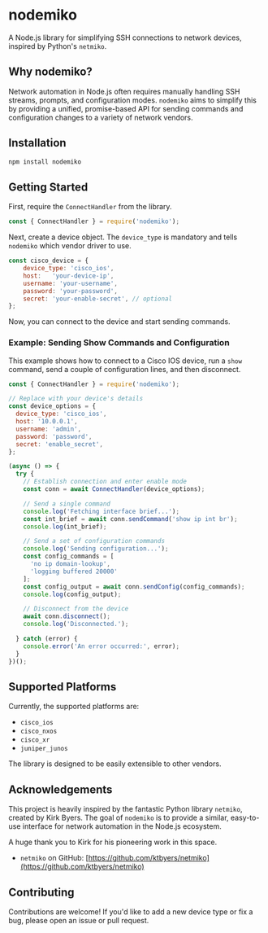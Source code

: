 # nodemiko

A Node.js library for simplifying SSH connections to network devices, inspired by Python's `netmiko`.

## Why nodemiko?

Network automation in Node.js often requires manually handling SSH streams, prompts, and configuration modes. `nodemiko` aims to simplify this by providing a unified, promise-based API for sending commands and configuration changes to a variety of network vendors.

## Installation

```bash
npm install nodemiko
```

## Getting Started

First, require the `ConnectHandler` from the library.

```js
const { ConnectHandler } = require('nodemiko');
```

Next, create a device object. The `device_type` is mandatory and tells `nodemiko` which vendor driver to use.

```js
const cisco_device = {
    device_type: 'cisco_ios',
    host:   'your-device-ip',
    username: 'your-username',
    password: 'your-password',
    secret: 'your-enable-secret', // optional
};
```

Now, you can connect to the device and start sending commands.

### Example: Sending Show Commands and Configuration

This example shows how to connect to a Cisco IOS device, run a `show` command, send a couple of configuration lines, and then disconnect.

```js
const { ConnectHandler } = require('nodemiko');

// Replace with your device's details
const device_options = {
  device_type: 'cisco_ios',
  host: '10.0.0.1',
  username: 'admin',
  password: 'password',
  secret: 'enable_secret',
};

(async () => {
  try {
    // Establish connection and enter enable mode
    const conn = await ConnectHandler(device_options);

    // Send a single command
    console.log('Fetching interface brief...');
    const int_brief = await conn.sendCommand('show ip int br');
    console.log(int_brief);

    // Send a set of configuration commands
    console.log('Sending configuration...');
    const config_commands = [
      'no ip domain-lookup', 
      'logging buffered 20000'
    ];
    const config_output = await conn.sendConfig(config_commands);
    console.log(config_output);

    // Disconnect from the device
    await conn.disconnect();
    console.log('Disconnected.');

  } catch (error) {
    console.error('An error occurred:', error);
  }
})();
```

## Supported Platforms

Currently, the supported platforms are:
*   `cisco_ios`
*   `cisco_nxos`
*   `cisco_xr`
*   `juniper_junos`

The library is designed to be easily extensible to other vendors.

## Acknowledgements

This project is heavily inspired by the fantastic Python library `netmiko`, created by Kirk Byers. The goal of `nodemiko` is to provide a similar, easy-to-use interface for network automation in the Node.js ecosystem.

A huge thank you to Kirk for his pioneering work in this space.

-   `netmiko` on GitHub: [https://github.com/ktbyers/netmiko](https://github.com/ktbyers/netmiko)

## Contributing

Contributions are welcome! If you'd like to add a new device type or fix a bug, please open an issue or pull request.